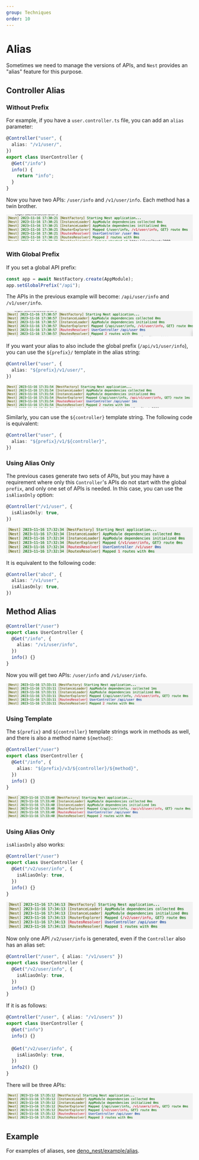 ```yaml
---
group: Techniques
order: 10
---
```


# Alias

Sometimes we need to manage the versions of APIs, and `Nest` provides an "alias" feature for this purpose.

## Controller Alias

### Without Prefix

For example, if you have a `user.controller.ts` file, you can add an `alias` parameter:

```typescript
@Controller("user", {
  alias: "/v1/user/",
})
export class UserController {
  @Get("/info")
  info() {
    return "info";
  }
}
```

Now you have two APIs: `/user/info` and `/v1/user/info`. Each method has a twin brother.

![image.png](./images/alias-1.png)

### With Global Prefix

If you set a global API prefix:

```typescript
const app = await NestFactory.create(AppModule);
app.setGlobalPrefix("/api");
```

The APIs in the previous example will become: `/api/user/info` and `/v1/user/info`.

![image.png](./images/alias-2.png)

If you want your alias to also include the global prefix (`/api/v1/user/info`), you can use the `${prefix}/` template in the alias string:

```typescript
@Controller("user", {
  alias: "${prefix}/v1/user/",
})
```

![image.png](./images/alias-3.png)

Similarly, you can use the `${controller}` template string. The following code is equivalent:

```typescript
@Controller("user", {
  alias: "${prefix}/v1/${controller}",
})
```

### Using Alias Only

The previous cases generate two sets of APIs, but you may have a requirement where only this `Controller`'s APIs do not start with the global `prefix`, and only one set of APIs is needed. In this case, you can use the `isAliasOnly` option:

```typescript
@Controller("/v1/user", {
  isAliasOnly: true,
})
```

![image.png](./images/alias-4.png)

It is equivalent to the following code:

```typescript
@Controller("abcd", {
  alias: "/v1/user",
  isAliasOnly: true,
})
```

## Method Alias

```typescript
@Controller("/user")
export class UserController {
  @Get("/info", {
    alias: "/v1/user/info",
  })
  info() {}
}
```

Now you will get two APIs: `/user/info` and `/v1/user/info`.

![image.png](./images/alias-5.png)

### Using Template

The `${prefix}` and `${controller}` template strings work in methods as well, and there is also a method name `${method}`:

```typescript
@Controller("/user")
export class UserController {
  @Get("/info", {
    alias: "${prefix}/v3/${controller}/${method}",
  })
  info() {}
}
```

![image.png](./images/alias-6.png)

### Using Alias Only

`isAliasOnly` also works:

```typescript
@Controller("/user")
export class UserController {
  @Get("/v2/user/info", {
    isAliasOnly: true,
  })
  info() {}
}
```

![image.png](./images/alias-7.png)

Now only one API `/v2/user/info` is generated, even if the `Controller` also has an alias set:

```typescript
@Controller("/user", { alias: "/v1/users" })
export class UserController {
  @Get("/v2/user/info", {
    isAliasOnly: true,
  })
  info() {}
}
```

If it is as follows:

```typescript
@Controller("/user", { alias: "/v1/users" })
export class UserController {
  @Get("info")
  info() {}

  @Get("/v2/user/info", {
    isAliasOnly: true,
  })
  info2() {}
}
```

There will be three APIs:

![image.png](./images/alias-8.png)

## Example

For examples of aliases, see [deno_nest/example/alias](https://deno.land/x/deno_nest/example/alias?source).
